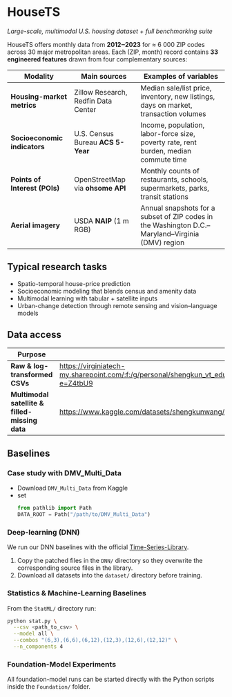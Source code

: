 HouseTS
=======

*Large-scale, multimodal U.S. housing dataset + full benchmarking suite*

HouseTS offers monthly data from **2012‒2023** for ≈ 6 000 ZIP codes across 30 major metropolitan areas. Each (ZIP, month) record contains **33 engineered features** drawn from four complementary sources:

| Modality | Main sources | Examples of variables |
|----------|--------------|-----------------------|
| **Housing-market metrics** | Zillow Research, Redfin Data Center | Median sale/list price, inventory, new listings, days on market, transaction volumes |
| **Socioeconomic indicators** | U.S. Census Bureau **ACS 5-Year** | Income, population, labor-force size, poverty rate, rent burden, median commute time |
| **Points of Interest (POIs)** | OpenStreetMap via **ohsome API** | Monthly counts of restaurants, schools, supermarkets, parks, transit stations |
| **Aerial imagery** | USDA **NAIP** (1 m RGB) | Annual snapshots for a subset of ZIP codes in the Washington D.C.–Maryland–Virginia (DMV) region |

Typical research tasks
----------------------

* Spatio-temporal house-price prediction  
* Socioeconomic modeling that blends census and amenity data  
* Multimodal learning with tabular + satellite inputs  
* Urban-change detection through remote sensing and vision–language models  

Data access
-----------

| Purpose | Link |
|---------|------|
| **Raw & log-transformed CSVs** | <https://virginiatech-my.sharepoint.com/:f:/g/personal/shengkun_vt_edu/EunsL7TsRDRMifm7MmVIbXsBGw5Mwg5JwuFsfXXAKHpvZQ?e=Z4tbU9> |
| **Multimodal satellite & filled-missing data** | <https://www.kaggle.com/datasets/shengkunwang/housets-dataset> |

Baselines
---------

### Case study with DMV_Multi_Data

- Download `DMV_Multi_Data` from Kaggle  
- set  
  ```python
  from pathlib import Path
  DATA_ROOT = Path("/path/to/DMV_Multi_Data")
  ```

### Deep-learning (DNN)

We run our DNN baselines with the official [Time-Series-Library](https://github.com/thuml/Time-Series-Library).

1. Copy the patched files in the `DNN/` directory so they overwrite the corresponding source files in the library.  
2. Download all datasets into the `dataset/` directory before training.

### Statistics & Machine-Learning Baselines

From the `StatML/` directory run:

```bash
python stat.py \
  --csv <path_to_csv> \
  --model all \
  --combos "(6,3),(6,6),(6,12),(12,3),(12,6),(12,12)" \
  --n_components 4
```

### Foundation-Model Experiments
All foundation-model runs can be started directly with the Python scripts inside the `Foundation/` folder.
